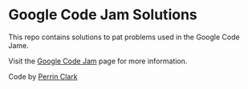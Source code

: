 # Google Code Jam Solutions

This repo contains solutions to pat problems used in the Google Code Jame.

Visit the [Google Code Jam](https://code.google.com) page for more information.

Code by [Perrin Clark](BlackGuyCoding@gmail.com)
